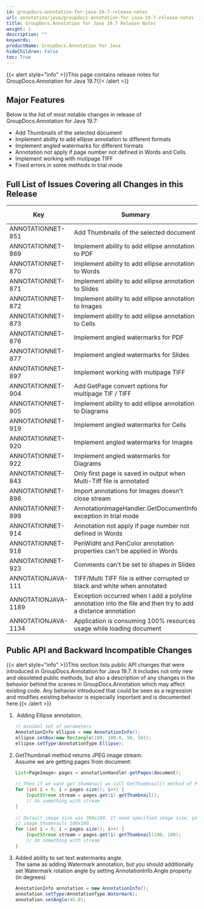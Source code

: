 ```yaml
---
id: groupdocs-annotation-for-java-19-7-release-notes
url: annotation/java/groupdocs-annotation-for-java-19-7-release-notes
title: GroupDocs.Annotation for Java 19.7 Release Notes
weight: 1
description: ""
keywords: 
productName: GroupDocs.Annotation for Java
hideChildren: False
toc: True
---
```


{{< alert style="info" >}}This page contains release notes for GroupDocs.Annotation for Java 19.7{{< /alert >}}

## Major Features

Below is the list of most notable changes in release of GroupDocs.Annotation for Java 19.7:

*   Add Thumbnails of the selected document
*   Implement ability to add ellipse annotation to different formats
*   Implement angled watermarks for different formats
*   Annotation not apply if page number not defined in Words and Cells
*   Implement working with mutipage TIFF
*   Fixed errors in some methods in trial mode

## Full List of Issues Covering all Changes in this Release

| Key | Summary | Issue Type |
| --- | --- | --- |
| ANNOTATIONNET-851 | Add Thumbnails of the selected document | Feature |
| ANNOTATIONNET-869  | Implement ability to add ellipse annotation to PDF | Feature |
| ANNOTATIONNET-870  | Implement ability to add ellipse annotation to Words | Feature |
| ANNOTATIONNET-871  | Implement ability to add ellipse annotation to Slides | Feature |
| ANNOTATIONNET-872  | Implement ability to add ellipse annotation to Images | Feature |
| ANNOTATIONNET-873  | Implement ability to add ellipse annotation to Cells | Feature |
| ANNOTATIONNET-876  | Implement angled watermarks for PDF | Feature |
| ANNOTATIONNET-877  | Implement angled watermarks for Slides | Feature |
| ANNOTATIONNET-897 | Implement working with mutipage TIFF | Feature |
| ANNOTATIONNET-904   | Add GetPage convert options for multipage TIF / TIFF | Feature |
| ANNOTATIONNET-905  | Implement ability to add ellipse annotation to Diagrams | Feature |
| ANNOTATIONNET-919  | Implement angled watermarks for Cells | Feature |
| ANNOTATIONNET-920  | Implement angled watermarks for Images | Feature |
| ANNOTATIONNET-922  | Implement angled watermarks for Diagrams | Feature |
| ANNOTATIONNET-843 | Only first page is saved in output when Multi-Tiff file is annotated | Bug |
| ANNOTATIONNET-898 | Import annotations for Images doesn't close stream | Bug |
| ANNOTATIONNET-899 | AnnotationImageHandler.GetDocumentInfo exception in trial mode | Bug |
| ANNOTATIONNET-914 | Annotation not apply if page number not defined in Words | Bug |
| ANNOTATIONNET-918 | PenWidht and PenColor annotation properties can't be applied in Words | Bug |
| ANNOTATIONNET-923 | Comments can't be set to shapes in Slides | Bug |
| ANNOTATIONJAVA-111 | TIFF/Multi TIFF file is either corrupted or black and white when annotated | Bug |
| ANNOTATIONJAVA-1189 | Exception occurred when I add a polyline annotation into the file and then try to add a distance annotation | Bug |
| ANNOTATIONJAVA-1134 | Application is consuming 100% resources usage while loading document | Bug |

## Public API and Backward Incompatible Changes

{{< alert style="info" >}}This section lists public API changes that were introduced in GroupDocs.Annotation for Java 19.7. It includes not only new and obsoleted public methods, but also a description of any changes in the behavior behind the scenes in GroupDocs.Annotation which may affect existing code. Any behavior introduced that could be seen as a regression and modifies existing behavior is especially important and is documented here.{{< /alert >}}

1.   Adding Ellipse annotation.
    
    ```java
    // minimal set of parameters
    AnnotationInfo ellipse = new AnnotationInfo();
    ellipse.setBox(new Rectangle(100, 100.0, 50, 50));
    ellipse.setType(AnnotationType.Ellipse);
    ```
    
2.  GetThumbnail method returns JPEG image stream.  
    Assume we are getting pages from document:
    
    ```java
    List<PageImage> pages = annotationHandler.getPages(document);
     
    // Then if we want get thumbnail we call GetThumbnail() method of PageImage item:
    for (int i = 0; i < pages.size(); i++) {
        InputStream stream = pages.get(i).getThumbnail();
        // do something with stream 
    }
     
    // Default image size was 300x180. If need specified image size, you can pass method parameters:
    // image thumbnails 100x100
    for (int i = 0; i < pages.size(); i++) {
        InputStream stream = pages.get(i).getThumbnail(100, 100);
        // do something with stream 
    }
    ```
    
3.  Added ability to set text watermarks angle.  
    The same as adding Watermark annotation, but you should additionally set Watermark rotation angle by setting AnnotationInfo.Angle property (in degrees)
    
    ```java
    AnnotationInfo annotation = new AnnotationInfo();
    annotation.setType(AnnotationType.Watermark);
    annotation.setAngle(45.0);
    ```
